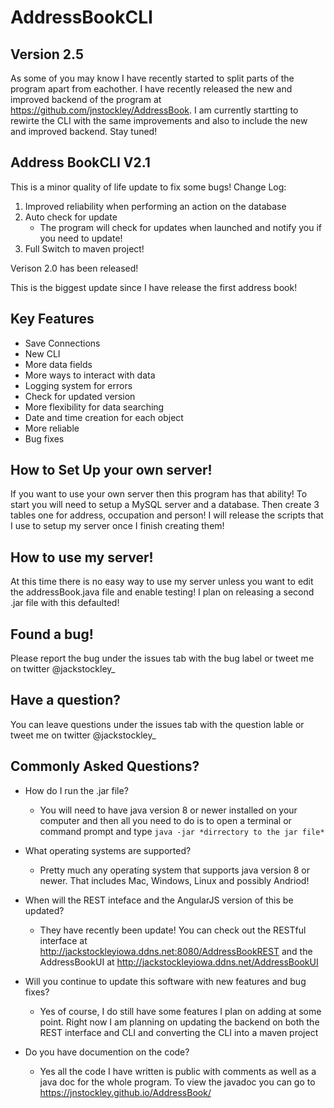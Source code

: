 # AddressBookCLI

## Version 2.5
As some of you may know I have recently started to split parts of the program apart from eachother. I have recently released the new and improved backend of the program at https://github.com/jnstockley/AddressBook. I am currently startting to rewirte the CLI with the same improvements and also to include the new and improved backend. Stay tuned!

## Address BookCLI V2.1
This is a minor quality of life update to fix some bugs! Change Log:

1. Improved reliability when performing an action on the database
2. Auto check for update
      - The program will check for updates when launched and notify you if you need to update!
3. Full Switch to maven project!

Verison 2.0 has been released!

This is the biggest update since I have release the first address book!

## Key Features
 - Save Connections
 - New CLI
 - More data fields
 - More ways to interact with data
 - Logging system for errors
 - Check for updated version
 - More flexibility for data searching
 - Date and time creation for each object
 - More reliable
 - Bug fixes
 
 ## How to Set Up your own server!
  If you want to use your own server then this program has that ability!
  To start you will need to setup a MySQL server and a database.
  Then create 3 tables one for address, occupation and person!
  I will release the scripts that I use to setup my server once I finish creating them!
  
 ## How to use my server!
  At this time there is no easy way to use my server unless you want to edit the addressBook.java file and enable testing!
  I plan on releasing a second .jar file with this defaulted!
  
 ## Found a bug!
  Please report the bug under the issues tab with the bug label or tweet me on twitter @jackstockley_
 
 ## Have a question?
  You can leave questions under the issues tab with the question lable or tweet me on twitter @jackstockley_
  
 ## Commonly Asked Questions?
  - How do I run the .jar file?
    - You will need to have java version 8 or newer installed on your computer and then all you need to do is to open a terminal or command prompt and type `java -jar *dirrectory to the jar file*`
 
 - What operating systems are supported?
   - Pretty much any operating system that supports java version 8 or newer. That includes Mac, Windows, Linux and possibly Andriod!
   
- When will the REST inteface and the AngularJS version of this be updated?
  - They have recently been update! You can check out the RESTful interface at http://jackstockleyiowa.ddns.net:8080/AddressBookREST and the AddressBookUI at http://jackstockleyiowa.ddns.net/AddressBookUI
  
- Will you continue to update this software with new features and bug fixes?
  - Yes of course, I do still have some features I plan on adding at some point. Right now I am planning on updating the backend on both the REST interface and CLI and converting the CLI into a maven project
  
- Do you have documention on the code?
  - Yes all the code I have written is public with comments as well as a java doc for the whole program. To view the javadoc you can go to https://jnstockley.github.io/AddressBook/
